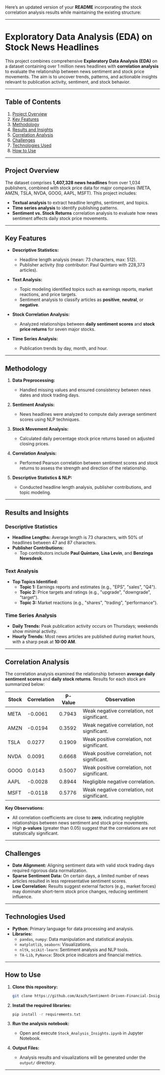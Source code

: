 Here’s an updated version of your **README** incorporating the stock correlation analysis results while maintaining the existing structure:

---

# **Exploratory Data Analysis (EDA) on Stock News Headlines**  

This project combines comprehensive **Exploratory Data Analysis (EDA)** on a dataset containing over 1 million news headlines with **correlation analysis** to evaluate the relationship between news sentiment and stock price movements. The aim is to uncover trends, patterns, and actionable insights relevant to publication activity, sentiment, and stock behavior.  

---

## **Table of Contents**  
1. [Project Overview](#project-overview)  
2. [Key Features](#key-features)  
3. [Methodology](#methodology)  
4. [Results and Insights](#results-and-insights)  
5. [Correlation Analysis](#correlation-analysis)  
6. [Challenges](#challenges)  
7. [Technologies Used](#technologies-used)  
8. [How to Use](#how-to-use)  

---

## **Project Overview**  
The dataset comprises **1,407,328 news headlines** from over 1,034 publishers, combined with stock price data for major companies (META, AMZN, TSLA, NVDA, GOOG, AAPL, MSFT). This project includes:  
- **Textual analysis** to extract headline lengths, sentiment, and topics.  
- **Time series analysis** to identify publishing patterns.  
- **Sentiment vs. Stock Returns** correlation analysis to evaluate how news sentiment affects daily stock price movements.  

---

## **Key Features**  
- **Descriptive Statistics:**  
   - Headline length analysis (mean: 73 characters, max: 512).  
   - Publisher activity (top contributor: Paul Quintaro with 228,373 articles).  

- **Text Analysis:**  
   - Topic modeling identified topics such as earnings reports, market reactions, and price targets.  
   - Sentiment analysis to classify articles as **positive**, **neutral**, or **negative**.  

- **Stock Correlation Analysis:**  
   - Analyzed relationships between **daily sentiment scores** and **stock price returns** for seven major stocks.  

- **Time Series Analysis:**  
   - Publication trends by day, month, and hour.  

---

## **Methodology**  
1. **Data Preprocessing:**  
   - Handled missing values and ensured consistency between news dates and stock trading days.  

2. **Sentiment Analysis:**  
   - News headlines were analyzed to compute daily average sentiment scores using NLP techniques.  

3. **Stock Movement Analysis:**  
   - Calculated daily percentage stock price returns based on adjusted closing prices.  

4. **Correlation Analysis:**  
   - Performed Pearson correlation between sentiment scores and stock returns to assess the strength and direction of the relationship.  

5. **Descriptive Statistics & NLP:**  
   - Conducted headline length analysis, publisher contributions, and topic modeling.  

---

## **Results and Insights**  

### **Descriptive Statistics**  
- **Headline Lengths:** Average length is 73 characters, with 50% of headlines between 47 and 87 characters.  
- **Publisher Contributions:**  
   - Top contributors include **Paul Quintaro**, **Lisa Levin**, and **Benzinga Newsdesk**.  

### **Text Analysis**  
- **Top Topics Identified:**  
   - **Topic 1:** Earnings reports and estimates (e.g., "EPS", "sales", "Q4").  
   - **Topic 2:** Price targets and ratings (e.g., "upgrade", "downgrade", "target").  
   - **Topic 3:** Market reactions (e.g., "shares", "trading", "performance").  

### **Time Series Analysis**  
- **Daily Trends:** Peak publication activity occurs on Thursdays; weekends show minimal activity.  
- **Hourly Trends:** Most news articles are published during market hours, with a sharp peak at **10:00 AM**.  

---

## **Correlation Analysis**  

The correlation analysis examined the relationship between **average daily sentiment scores** and **daily stock returns**. Results for each stock are summarized below:

| **Stock**                | **Correlation** | **P-Value** | **Observation**                               |
|--------------------------|-----------------|------------|---------------------------------------------|
| META                     | -0.0061         | 0.7943     | Weak negative correlation, not significant.  |
| AMZN                     | -0.0194         | 0.3592     | Weak negative correlation, not significant.  |
| TSLA                     | 0.0277          | 0.1909     | Weak positive correlation, not significant.  |
| NVDA                     | 0.0091          | 0.6668     | Weak positive correlation, not significant.  |
| GOOG                     | 0.0143          | 0.5007     | Weak positive correlation, not significant.  |
| AAPL                     | -0.0028         | 0.8944     | Negligible negative correlation.             |
| MSFT                     | -0.0118         | 0.5776     | Weak negative correlation, not significant.  |

**Key Observations:**  
- All correlation coefficients are close to **zero**, indicating negligible relationships between news sentiment and stock price movements.  
- High **p-values** (greater than 0.05) suggest that the correlations are not statistically significant.  

---

## **Challenges**  
- **Date Alignment:** Aligning sentiment data with valid stock trading days required rigorous data normalization.  
- **Sparse Sentiment Data:** On certain days, a limited number of news articles resulted in less representative sentiment scores.  
- **Low Correlation:** Results suggest external factors (e.g., market forces) may dominate short-term stock price changes, reducing sentiment influence.  

---

## **Technologies Used**  
- **Python**: Primary language for data processing and analysis.  
- **Libraries:**  
   - `pandas`, `numpy`: Data manipulation and statistical analysis.  
   - `matplotlib`, `seaborn`: Visualizations.  
   - `nltk`, `scikit-learn`: Sentiment analysis and NLP tools.  
   - `TA-Lib`, `PyNance`: Stock price indicators and financial metrics.  

---

## **How to Use**  

1. **Clone this repository:**  
   ```bash  
   git clone https://github.com/Azazh/Sentiment-Driven-Financial-Insights.git  
   ```

2. **Install the required libraries:**  
   ```bash  
   pip install -r requirements.txt  
   ```

3. **Run the analysis notebook:**  
   - Open and execute `Stock_Analysis_Insights.ipynb` in Jupyter Notebook.  

4. **Output Files:**  
   - Analysis results and visualizations will be generated under the `output/` directory.  

---
